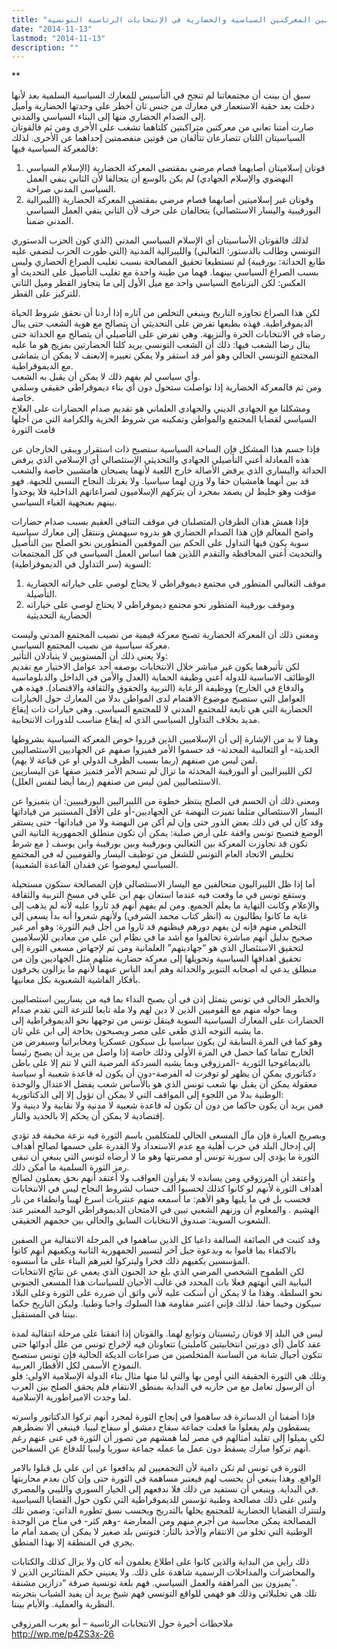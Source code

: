 ```yaml
---
title: "خطر التراكب بين المعركتين السياسية والحضارية في الإنتخابات الرئاسية التونسية"
date: "2014-11-13"
lastmod: "2014-11-13"
description: ""
---
```

**

سبق أن بينت أن مجتمعاتنا لم تنجح في التأسيس للمعارك السياسية السلمية بعد لأنها دخلت بعد حقبة الاستعمار في معارك من جنس ثان أخطر على وحدتها الحضارية وأميل إلى الصدام الحضاري منها إلى البناء السياسي والمدني.  
صارت أمتنا تعاني من معركتين متراكبتين كلتاهما تشغب على الأخرى ومن ثم فالقوتان السياسيتان اللتان تتصارعان تتألفان من قوتين منفصمتين إحداهما عن الأخرى. لذلك فالمعركة السياسية فيها:

1. قوتان إسلاميتان أصابهما فصام مرضي بمقتضى المعركة الحضارية (الإسلام السياسي النهضوي والإسلام الجهادي) لم يكن بالوسع أن يتحالفا لأن الثاني ينفي العمل السياسي المدني صراحة.
2. وقوتان غير إسلاميتين أصابهما فصام مرضي بمقتضى المعركة الحضارية (الليبرالية البورقيبية واليسار الاستئصالي) يتحالفان على حرف لأن الثاني ينفي العمل السياسي المدني ضمنا.

لذلك فالقوتان الأساسيتان أي الإسلام السياسي المدني (الذي كون الحزب الدستوري التونسي وطالب بالدستور: الثعالبي) والليبرالية المدنية (التي طورت الحزب لتضفي عليه طابع الحداثة: بورقيبة) لم تستطيعا تحقيق المصالحة بسبب تغليب الصراع الحضاري وليس بسبب الصراع السياسي بينهما. فهما من طينة واحدة مع تغليب التأصيل على التحديث أو العكس: لكن البرنامج السياسي واحد مع ميل الأول إلى ما يتجاوز القطر وميل الثاني للتركيز على القطر.

لكن هذا الصراع تجاوزه التاريخ وينبغي التخلص من آثاره إذا أردنا أن نحقق شروط الحياة الديموقراطية. فهذه بطبعها تفرض على التحديثي أن يتصالح مع هوية الشعب حتى ينال رضاه في الانتخابات الحرة والنزيهة. وهي تفرض على التأصيلي أن يتصالح مع الحداثة حتى ينال رضا الشعب فيها: ذلك أن الشعب التونسي يريد كلتا الحضارتين بمزيج هو ما عليه المجتمع التونسي الحالي وهو أمر قد استقر ولا يمكن تغييره إلابعنف لا يمكن أن يتماشى مع الديموقراطية.  
وأي سياسي لم يفهم ذلك لا يمكن أن يقبل به الشعب.  
ومن ثم فالمعركة الحضارية إذا تواصلت ستحول دون أي بناء ديموقراطي حقيقي وسلمي خاصة.  
ومشكلنا مع الجهادي الديني والجهادي العلماني هو تقديم صدام الحضارات على العلاج السياسي لقضايا المجتمع والمواطن وتمكينه من شروط الحرية والكرامة التي من أجلها قامت الثورة

فإذا حسم هذا المشكل فإن الساحة السياسية ستصبح ذات استقرار ويبقى الخارجان عن هذه المعادلة أعني التأصيلي الجهادي والتحديثي الإستئصالي أي الإسلامي الذي يرفض الحداثة واليساري الذي يرفض الأصالة خارج اللعبة لأنهما يصبحان هامشيين خاصة والشعب قد بين أنهما هامشيان حقا ولا وزن لهما سياسيا. ولا يغرنك النجاح النسبي للجبهة. فهو مؤقت وهو خليط لن يصمد بمجرد أن يتركهم الإسلاميون لصراعاتهم الداخلية فلا يوحدوا بينهم بعنجهية الغباء السياسي.

فإذا همش هذان الطرفان المتصلبان في موقف التنافي العقيم بسبب صدام حضارات واضح المعالم فإن هذا الصدام الحضاري هو بدروه سيهمش وننتقل إلى معارك سياسية سوية يكون فيها التداول على الحكم بين الموقفين المتطورين نحو الصلح بين التأصيل والتحديث أعني المحافظة والتقدم اللذين هما اساس العمل السياسي في كل المجتمعات السوية (سر التداول في الديموقراطية):

1. موقف الثعالبي المتطور في مجتمع ديموقراطي لا يحتاج لوصي على خياراته الحضارية التأصيلة.
2. وموقف بورقيبة المتطور نحو مجتمع ديموقراطي لا يحتاج لوصي على خياراته الحضارية التحديثية

ومعنى ذلك أن المعركة الحضارية تصبح معركة قيمية من نصيب المجتمع المدني وليست معركة سياسية من نصيب المجتمع السياسي.  
ولا يعني ذلك أن المستويين لا يتبادلان التأثير:  
لكن تأثيرهما يكون غير مباشر خلال الانتخابات بوصفه أحد عوامل الاختيار مع تقديم الوظائف الاساسية للدولة أعني وظيفة الحماية (العدل والأمن في الداخل والدبلوماسية والدفاع في الخارج) ووظيفة الرعاية (التربية والحقوق والثقافة والاقتصاد). فهذه هي العوامل التي ستصبح موضوع الاهتمام لدى المواطن بدلا من المعارك حول الخيارات الحضارية التي هي تابعة للمجتمع المدني لا للمجتمع السياسي. وهي خيارات ذات إيقاع مديد بخلاف التداول السياسي الذي له إيقاع مناسب للدورات الانتخابية.

وهنا لا بد من الإشارة إلى أن الإسلاميين الذين قرروا خوض المعركة السياسية بشروطها الحديثة- أو الثعالبية المحدثة- قد حسموا الأمر فميزوا صفهم عن الجهاديين الاستئصاليين لمن ليس من صنفهم (ربما بسبب الظرف الدولي أو عن قناعة لا يهم).  
لكن الليبراليين أو البورقيبة المحدثة ما تزال لم تسحم الأمر فتميز صفها عن اليساريين الاستئصاليين لمن ليس من صنفهم (ربما أيضا لنفس العلل).

ومعنى ذلك أن الحسم في الصلح ينتظر خطوة من الليبراليين البورقيبيين: أن يتميزوا عن اليسار الاستئصالي مثلما تميزت النهضة عن الجهاديين-أو على الأقل المستنير من قياداتها وقد كان لي في ذلك بعض الدور حتى وإن لم أكن من النهضة ولا من قياداتها- حتى يستقر الوضع فتصبح تونس واقفة على أرض صلبة: يمكن أن تكون منطلق الجمهورية الثانية التي تكون قد تجاوزت المعركة بين الثعالبي وبورقيبة وبين بورقيبة وابن يوسف ( مع شرط تخليص الاتحاد العام التونس للشغل من توظيف اليسار والقوميين له في المجتمع السياسي ليعوضوا عن فقدان القاعدة الشعبية).

أما إذا ظل الليبراليون متحالفين مع اليسار الاستئصالي فإن المصالحة ستكون مستحيلة وستقع تونس في ما وقعت فيه عندما استعان بهم ابن علي في مسخ التربية والثقافة والإعلام وكانت النهاية ما يعلم الجميع. ومن لم يفهم أنهم قد ثاروا عليه لأنه لم يذهب إلى غاية ما كانوا يطالبون به (انظر كتاب محمد الشرفي) ولأنهم شعروا أنه بدأ يسعى إلى التخلص منهم فإنه لن يفهم دورهم فيظنهم قد ثاروا من أجل قيم الثورة: وهو أمر غير صحيح بدليل أنهم مباشرة تحالفوا مع أشد ما في نظام ابن علي من معادين للإسلاميين لتحقيق الاستئصال الذي هو “جهاديتهم” العلمانية ومن ثم لإجهاض مسعى الثورة إلى تحقيق اهدافها السياسية وتحويلها إلى معركة حضارية مثلهم مثل الجهاديين وإن من منطلق يدعي له أصحابه التنوير والحداثة وهم أبعد الناس عنهما لأنهم ما يزالون يخرفون بأفكار الفاشية الشعبوية بكل معانيها.

والخطر الحالي في تونس يتمثل إذن في أن يصبح النداء بما فيه من يساريين استئصاليين وبما حوله منهم مع القوميين الذين لا دين لهم ولا ملة تابعا للنزعة التي تقدم صدام الحضارات على المعارك السياسية السوية فينقل تونس من توجهها نحو الديموقراطية إلى ما يشبه التوجه الذي طغى على مصر ويصبحون بحاجة إلى ابن علي ثان.  
وهو كما في المرة السابقة لن يكون سياسيا بل سيكون عسكريا ومخابراتيا وسيفرض من الخارج تماما كما حصل في المرة الأولى وذلك خاصة إذا واصل من يريد أن يصبح رئيسا بالديماغوجيا الثورية -المرزوقي وبما يشبه السردكة المرضية التي لا تنم إلا على باطن دكتاتوري يمكن أن يظهر لو توفرت له الفرصة-دون أن يكون له قاعدة شعبية أو سياسة معقولة يمكن أن يقبل بها شعب تونس الذي هو بالأساس شعب يفضل الاعتدال والوحدة الوطنية بدلا من اللجوء إلى المواقف التي لا يمكن أن تؤول إلا إلى الدكتاتورية:  
فمن يريد أن يكون حاكما من دون أن تكون له قاعدة شعبية لا مدنية ولا نقابية ولا دينية ولا إقتصادية لا يمكن أن يحكم إلا بالحديد والنار.

وبصريح العبارة فإن مآل المسعى الحالي للمتكلمين باسم الثورة فيه نزعة مخيفة قد تؤدي إلى إدخال البلد في حرب أهلية مع عدم الاستعداد ولا القدرة على حسمها لصالح أهداف الثورة ما يؤدي إلى سورنة تونس أو مصرنتها وهو ما لا أرضاه لتونس التي ينبغي أن تبقى رمز الثورة السلمية ما أمكن ذلك.  
وأعتقد أن المرزوقي ومن يسانده لا يقرأون العواقب ولا أعتقد أنهم بحق يعملون لصالح أهداف الثورة لأنهم لو كانوا كذلك لحسبوا ألف حساب لشروط النجاح ليس في الانتخابات فحسب بل في ما يليها وهو الأهم: ما أسمعه منهم عنتريات أسرع لهيبا وانطفاء من نار الهشيم . والمعلوم أن وزنهم الشعبي تبين في الامتحان الديموقراطي الوحيد المعتبر عند الشعوب السوية: صندوق الانتخابات السابق والحالي بين حجمهم الحقيقي.

وقد كتبت في الصائفة السالفة داعيا كل الذين ساهموا في المرحلة الانتقالية من الصفين بالاكتفاء بما قاموا به وبدعوة جيل آخر لتسيير الجمهورية الثانية ويكفيهم أنهم كانوا المؤسسين يكفيهم ذلك فخرا وليتركوا لغيرهم البناء على ما أسسوه.  
لكن الطموح الشخصي المرضي الذي بلغ حد الجنون الذي يعمي عن نتائج الانتخابات النيابية التي أنهتهم فعلا بات المحدد في غالب الأحيان للسياسات هذا المسعى الجنوني نحو السلطة. وهذا ما لا يمكن أن أسكت عليه لأني واثق أن ضرره على الثورة وعلى البلاد سيكون وخيما حقا. لذلك فإني اعتبر مقاومة هذا السلوك واجبا وطنيا. وليكن التاريخ حكما بيننا في المستقبل.

ليس في البلد إلا قوتان رئيسيتان وتوابع لهما. والقوتان إذا اتفقتا على مرحلة انتقالية لمدة عقد كامل (أي دورتين انتخابيتين كامليتن) تتعاونان فيه لإخراج تونس من علل أدوائها حتى تتكون أجيال شابة من الساسة المتخلصين من صراعات الديكة الحالية فإن تونس ستصبح النموذج الأسمى لكل الأقطار العربية.  
وتلك هي الثورة الحقيقة التي أومن بها والتي لنا منها مثال بناء الدولة الإسلامية الاولى: فلو أن الرسول تعامل مع من حاربه في البداية بمنطق الانتقام فلم يحقق الصلح بين العرب لما وجدت الامبراطورية الإسلامية.

فإذا أضفنا أن الدساترة قد ساهموا في إنجاح الثورة لمجرد أنهم تركوا الدكتاتور واسرته يسقطون ولم يفعلوا ما فعلت جماعة سفاح دمشق أو سفاح ليبيا. فينبغي ألا نضطرهم لكي يميلوا إلى تقليد أمثالهم في مصر لما همشهم من تصور أن الثورة في غنى عنهم رغم أنهم تركوا مبارك يسقط دون عمل ما عمله جماعة سوريا وليبيا للدفاع عن السفاحين.

الثورة في تونس لم تكن دامية لأن التجمعيين لم يدافعوا عن ابن علي بل قبلوا بالامر الواقع. وهذا ينبغي أن يحسب لهم فيعتبر مساهمة في الثورة حتى وإن كان بعدم محاربتها في البداية. وينبغي أن نستفيد من ذلك فلا ندفعهم إلى الخيار السوري والليبي والمصري.  
ولنبن على ذلك مصالحة وطنية تؤسس للديموقراطية التي تكون حول القضايا السياسية ولتنترك القضايا الحضارية للمجتمع يحلها بالتدريج وبحسب نسق تطوره الذاتي: وضمن تلك المصالحة يمكن محاسبة من أجرم منهم ومن المعارضة -وهم كثر- في مناخ من الوحدة الوطنية التي تخلو من الانتقام والأخذ بالثأر: فتونس بلد صغير لا يمكن أن يصمد أمام ما يجري في المنطقة إلا بهذا المنطق.

ذلك رأيي من البداية والذين كانوا على اطلاع يعلمون أنه كان ولا يزال كذلك والكتابات والمحاضرات والمداخلات الرسمية شاهدة على ذلك. ولا يعنيني حكم المتثائرين الذين لا يميزون بين المراهقة والعمل السياسي. فهم بلغة تونسية صرفة “دزازين مشنقة”.  
تلك هي تحليلاتي وذلك هو فهمي للواقع التونسي فهم شيخ يريد أن يفيد الشباب بتجربته النظرية والعملية. والأيام بيننا.

ملاحظات أخيرة حول الانتخابات الرئاسية – أبو يعرب المرزوقي http://wp.me/p4ZS3x-26

###